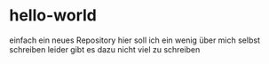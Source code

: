 # hello-world
einfach ein neues Repository
hier soll ich ein wenig über mich selbst schreiben
leider gibt es dazu nicht viel zu schreiben
